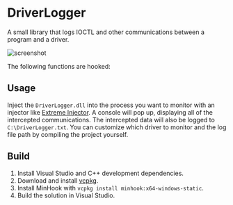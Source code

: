 # DriverLogger

A small library that logs IOCTL and other communications between a program and a driver.

![screenshot](https://github.com/user-attachments/assets/955a5cce-ea09-4eaf-a65c-1e88b198e5d8)

The following functions are hooked:

## Usage

Inject the `DriverLogger.dll` into the process you want to monitor with an injector like [Extreme Injector](https://github.com/master131/ExtremeInjector). A console will pop up, displaying all of the intercepted communications. The intercepted data will also be logged to `C:\DriverLogger.txt`. You can customize which driver to monitor and the log file path by compiling the project yourself.

## Build

1. Install Visual Studio and C++ development dependencies.
2. Download and install [vcpkg](https://github.com/microsoft/vcpkg).
3. Install MinHook with `vcpkg install minhook:x64-windows-static`.
4. Build the solution in Visual Studio.
